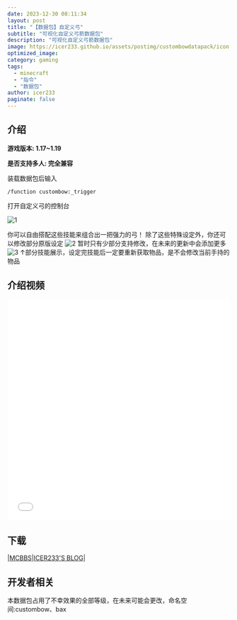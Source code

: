 ```yaml
---
date: 2023-12-30 08:11:34
layout: post
title: "【数据包】自定义弓"
subtitle: "可视化自定义弓箭数据包"
description: "可视化自定义弓箭数据包"
image: https://icer233.github.io/assets/postimg/custombowdatapack/icon.png
optimized_image:
category: gaming
tags:
  - minecraft
  - "指令"
  - "数据包"
author: icer233
paginate: false
---
```


## 介绍

**游戏版本: 1.17~1.19**

**是否支持多人: 完全兼容**

装载数据包后输入

```
/function custombow:_trigger
```

打开自定义弓的控制台

![1](https://icer233.github.io/assets/postimg/custombowdatapack/1.png)

你可以自由搭配这些技能来组合出一把强力的弓！
除了这些特殊设定外，你还可以修改部分原版设定
![2](https://icer233.github.io/assets/postimg/custombowdatapack/2.png)
暂时只有少部分支持修改，在未来的更新中会添加更多
![3](https://icer233.github.io/assets/postimg/custombowdatapack/3.png)
↑部分技能展示，设定完技能后一定要重新获取物品，是不会修改当前手持的物品

## 介绍视频

<iframe src="//player.bilibili.com/player.html?aid=386657077&bvid=BV1Kd4y1S7Zz&cid=794966220&p=1&autoplay=0" allowfullscreen="allowfullscreen" width="100%" height="500" scrolling="no" frameborder="0" sandbox="allow-top-navigation allow-same-origin allow-forms allow-scripts"> </iframe> 

## 下载

|[MCBBS](https://beta.mcbbs.net/resource/mx9r6j1z/releases/62f2771a7a8d9049a8507394)|[ICER233'S BLOG](https://icer233.github.io/assets/resources/custombowv1.0.1.zip)|

## 开发者相关

本数据包占用了不幸效果的全部等级，在未来可能会更改，命名空间:custombow、bax
